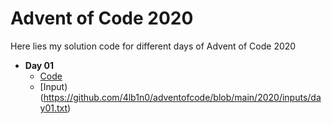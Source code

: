 # Advent of Code 2020
Here lies my solution code for different days of Advent of Code 2020

* **Day 01**
  * [Code](https://github.com/4lb1n0/adventofcode/blob/main/2020/solutions/day01.py)
  * [Input)(https://github.com/4lb1n0/adventofcode/blob/main/2020/inputs/day01.txt)
